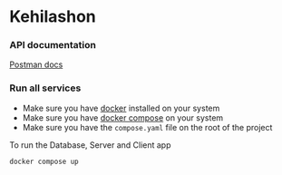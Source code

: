 # Kehilashon

### API documentation
[Postman docs](https://documenter.getpostman.com/view/2906759/2s9YJXYQ9D)

### Run all services
* Make sure you have [docker](https://docs.docker.com/engine/install/) installed on your system
* Make sure you have [docker compose](https://docs.docker.com/compose/install/) on your system
* Make sure you have the `compose.yaml` file on the root of the project

To run the Database, Server and Client app
```sh
docker compose up
``` 
